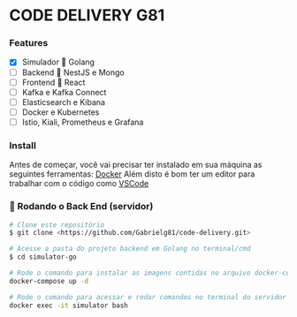 # CODE DELIVERY G81

### Features

- [x] Simulador 🚧 Golang
- [ ] Backend 🚧 NestJS e Mongo
- [ ] Frontend 🚧 React
- [ ] Kafka e Kafka Connect
- [ ] Elasticsearch e Kibana
- [ ] Docker e Kubernetes
- [ ] Istio, Kiali, Prometheus e Grafana

### Install

Antes de começar, você vai precisar ter instalado em sua máquina as seguintes ferramentas:
[Docker](https://www.docker.com/products/docker-desktop)
Além disto é bom ter um editor para trabalhar com o código como [VSCode](https://code.visualstudio.com/download)

### 🎲 Rodando o Back End (servidor)

```bash
# Clone este repositório
$ git clone <https://github.com/Gabrielg81/code-delivery.git>

# Acesse a pasta do projeto backend em Golang no terminal/cmd
$ cd simulator-go

# Rode o comando para instalar as imagens contidas no arquivo docker-compose.yml
docker-compose up -d

# Rode o comando para acessar e rodar comandos no terminal do servidor
docker exec -it simulator bash



```